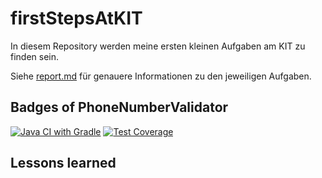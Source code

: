 # firstStepsAtKIT
In diesem Repository werden meine ersten kleinen Aufgaben am KIT zu finden sein.

Siehe [report.md](report.md) für genauere Informationen zu den jeweiligen Aufgaben.

## Badges of PhoneNumberValidator
[![Java CI with Gradle](https://github.com/maximilianiKIT/firstStepsAtKIT/actions/workflows/gradle.yml/badge.svg?branch=main&event=push)](https://github.com/maximilianiKIT/firstStepsAtKIT/actions/workflows/gradle.yml)
[![Test Coverage](https://github.com/maximilianiKIT/firstStepsAtKIT/.github/badges/jacoco.svg)](https://github.com/maximilianiKIT/firstStepsAtKIT/actions/workflows/coverage.yml)

## Lessons learned
